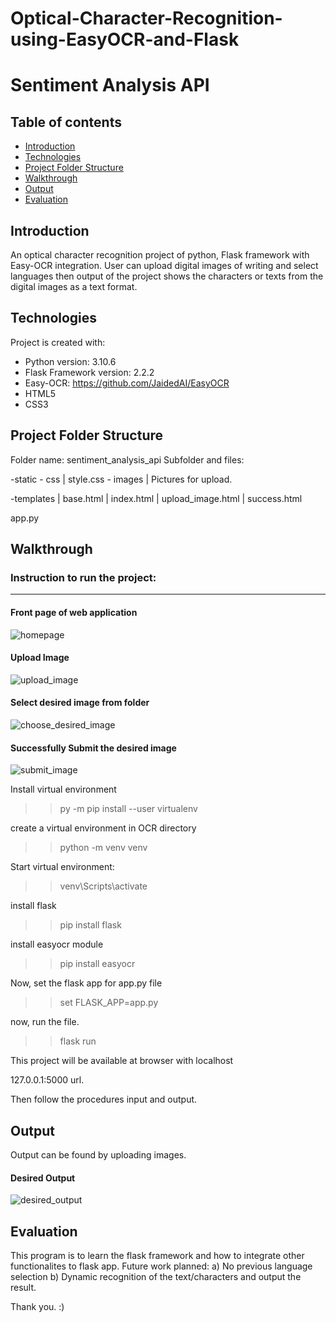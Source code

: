 # Optical-Character-Recognition-using-EasyOCR-and-Flask

# Sentiment Analysis API

## Table of contents
* [Introduction](#introduction)
* [Technologies](#technologies)
* [Project Folder Structure](#project-folder-structure)
* [Walkthrough](#walkthrough)
* [Output](#output)
* [Evaluation](#evaluation)

## Introduction
An optical character recognition project of python, Flask framework with Easy-OCR integration.
User can upload digital images of writing and select languages then output of the project shows
the characters or texts from the digital images as a text format.

## Technologies
Project is created with:
* Python version: 3.10.6
* Flask Framework version: 2.2.2
* Easy-OCR: https://github.com/JaidedAI/EasyOCR
* HTML5
* CSS3

## Project Folder Structure
Folder name: sentiment_analysis_api
Subfolder and files: 

-static
    - css
    | style.css
    - images
    | Pictures for upload.

-templates
    | base.html
    | index.html
    | upload_image.html
    | success.html

app.py

## Walkthrough
### Instruction to run the project:
------------------------------------------------------
#### Front page of web application
![homepage](https://github.com/oshanto-ctrl/Optical-Character-Recognition-using-EasyOCR-and-Flask/assets/55896261/832721cf-96b8-42cc-b283-543db5660412)

#### Upload Image
![upload_image](https://github.com/oshanto-ctrl/Optical-Character-Recognition-using-EasyOCR-and-Flask/assets/55896261/68c0c2b6-798f-4f9b-b762-051539646d27)

#### Select desired image from folder
![choose_desired_image](https://github.com/oshanto-ctrl/Optical-Character-Recognition-using-EasyOCR-and-Flask/assets/55896261/cde180b6-9e9d-4422-b35d-88ff23e264ba)

#### Successfully Submit the desired image
![submit_image](https://github.com/oshanto-ctrl/Optical-Character-Recognition-using-EasyOCR-and-Flask/assets/55896261/7a22c149-4655-48d1-a88e-f90810ff4450)



Install virtual environment

>> py -m pip install --user virtualenv 

create a virtual environment in OCR directory

>> python -m venv venv

Start virtual environment:

>> venv\Scripts\activate


install flask

>> pip install flask

install easyocr module

>> pip install easyocr

Now, set the flask app for app.py file

>> set FLASK_APP=app.py

now, run the file.

>> flask run

This project will be available at browser with localhost

127.0.0.1:5000 url.

Then follow the procedures input and output.


## Output

Output can be found by uploading images.

#### Desired Output
![desired_output](https://github.com/oshanto-ctrl/Optical-Character-Recognition-using-EasyOCR-and-Flask/assets/55896261/edb0274f-4bff-49d8-91f9-a886f417eb3d)



## Evaluation

This program is to learn the flask framework and how to integrate other functionalites to flask app.
Future work planned:
a) No previous language selection
b) Dynamic recognition of the text/characters and output the result.

Thank you. :)

